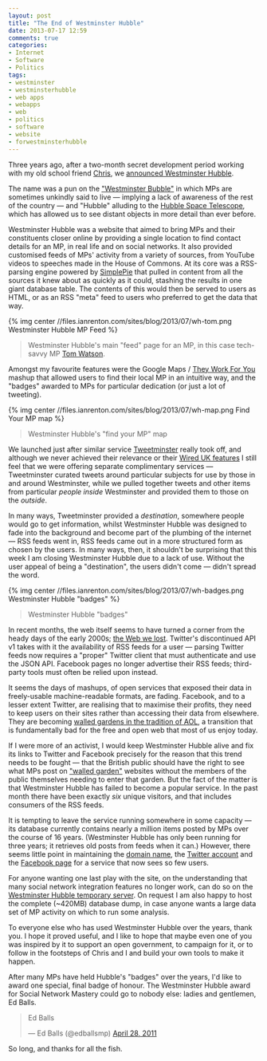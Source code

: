 ```yaml
---
layout: post
title: "The End of Westminster Hubble"
date: 2013-07-17 12:59
comments: true
categories: 
- Internet
- Software
- Politics
tags:
- westminster
- westminsterhubble
- web apps
- webapps
- web
- politics
- software
- website
- forwestminsterhubble
---
```


Three years ago, after a two-month secret development period working with my old school friend [Chris](http://recampaign.blogspot.com/2010/01/about-me.html), we [announced Westminster Hubble](/blog/announcing-westminster-hubble/).

The name was a pun on the ["Westminster Bubble"](https://en.wikipedia.org/wiki/Westminster_Bubble) in which MPs are sometimes unkindly said to live &mdash; implying a lack of awareness of the rest of the country &mdash; and "Hubble" alluding to the [Hubble Space Telescope](http://hubblesite.org/), which has allowed us to see distant objects in more detail than ever before.

Westminster Hubble was a website that aimed to bring MPs and their constituents closer online by providing a single location to find contact details for an MP, in real life and on social networks. It also provided customised feeds of MPs' activity from a variety of sources, from YouTube videos to speeches made in the House of Commons. At its core was a RSS-parsing engine powered by [SimplePie](http://simplepie.org/) that pulled in content from all the sources it knew about as quickly as it could, stashing the results in one giant database table. The contents of this would then be served to users as HTML, or as an RSS "meta" feed to users who preferred to get the data that way.

{% img center //files.ianrenton.com/sites/blog/2013/07/wh-tom.png Westminster Hubble MP Feed %}

> Westminster Hubble's main "feed" page for an MP, in this case tech-savvy MP [Tom Watson](http://www.tom-watson.co.uk/).

Amongst my favourite features were the Google Maps / [They Work For You](http://www.theyworkforyou.com/) mashup that allowed users to find their local MP in an intuitive way, and the "badges" awarded to MPs for particular dedication (or just a lot of tweeting).

{% img center //files.ianrenton.com/sites/blog/2013/07/wh-map.png Find Your MP map %}

> Westminster Hubble's "find your MP" map

We launched just after similar service [Tweetminster](http://tweetminster.co.uk/) really took off, and although we never achieved their relevance or their [Wired UK features](http://www.wired.co.uk/news/archive/2011-02/17/tweetminster-new-platform-whitehall) I still feel that we were offering separate complimentary services &mdash; Tweetminster curated tweets around particular subjects for use by those in and around Westminster, while we pulled together tweets and other items from particular *people inside* Westminster and provided them to those on the *outside*.

In many ways, Tweetminster provided a *destination*, somewhere people would go to get information, whilst Westminster Hubble was designed to fade into the background and become part of the plumbing of the internet &mdash; RSS feeds went in, RSS feeds came out in a more structured form as chosen by the users. In many ways, then, it shouldn't be surprising that this week I am closing Westminster Hubble due to a lack of use. Without the user appeal of being a "destination", the users didn't come &mdash; didn't spread the word.

{% img center //files.ianrenton.com/sites/blog/2013/07/wh-badges.png Westminster Hubble "badges" %}

> Westminster Hubble "badges"

In recent months, the web itself seems to have turned a corner from the heady days of the early 2000s; [the Web we lost](http://dashes.com/anil/2012/12/the-web-we-lost.html). Twitter's discontinued API v1 takes with it the availability of RSS feeds for a user &mdash; parsing Twitter feeds now requires a "proper" Twitter client that must authenticate and use the JSON API. Facebook pages no longer advertise their RSS feeds; third-party tools must often be relied upon instead.

It seems the days of mashups, of open services that exposed their data in freely-usable machine-readable formats, are fading. Facebook, and to a lesser extent Twitter, are realising that to maximise their profits, they need to keep users on their sites rather than accessing their data from elsewhere. They are becoming [walled gardens in the tradition of AOL](http://usatoday30.usatoday.com/tech/news/story/2012-05-01/facebook-aol-walled-garden/54669780/1), a transition that is fundamentally bad for the free and open web that most of us enjoy today.

If I were more of an activist, I would keep Westminster Hubble alive and fix its links to Twitter and Facebook precisely for the reason that this trend needs to be fought &mdash; that the British public should have the right to see what MPs post on ["walled garden"](https://en.wikipedia.org/wiki/Closed_platform) websites without the members of the public themselves needing to enter that garden. But the fact of the matter is that Westminster Hubble has failed to become a popular service. In the past month there have been exactly *six* unique visitors, and that includes consumers of the RSS feeds.

It is tempting to leave the service running somewhere in some capacity &mdash; its database currently contains nearly a million items posted by MPs over the course of 16 years. (Westminster Hubble has only been running for three years; it retrieves old posts from feeds when it can.) However, there seems little point in maintaining the [domain name](http://www.westminsterhubble.com), the [Twitter account](https://twitter.com/westminsterhub) and the [Facebook page](https://www.facebook.com/pages/Westminster-Hubble/131789076860594) for a service that now sees so few users.

For anyone wanting one last play with the site, on the understanding that many social network integration features no longer work, can do so on the [Westminster Hubble temporary server](http://wh.onlydreaming.net). On request I am also happy to host the complete (~420MB) database dump, in case anyone wants a large data set of MP activity on which to run some analysis.

To everyone else who has used Westminster Hubble over the years, thank you. I hope it proved useful, and I like to hope that maybe even one of you was inspired by it to support an open government, to campaign for it, or to follow in the footsteps of Chris and I and build your own tools to make it happen.

After many MPs have held Hubble's "badges" over the years, I'd like to award one special, final badge of honour. The Westminster Hubble award for Social Network Mastery could go to nobody else: ladies and gentlemen, Ed Balls.

<blockquote class="twitter-tweet"><p>Ed Balls</p>&mdash; Ed Balls (@edballsmp) <a href="https://twitter.com/edballsmp/statuses/63623585020915713">April 28, 2011</a></blockquote>
<script async src="//platform.twitter.com/widgets.js" charset="utf-8"></script>

So long, and thanks for all the fish.
